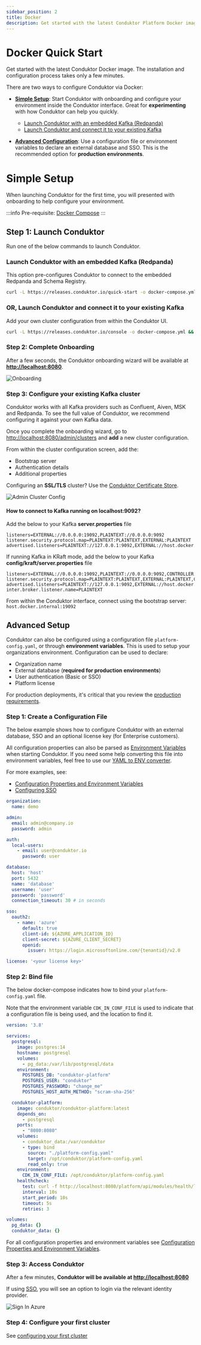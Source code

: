 ```yaml
---
sidebar_position: 2
title: Docker
description: Get started with the latest Conduktor Platform Docker image in just a few minutes.
---
```


# Docker Quick Start

Get started with the latest Conduktor Docker image. The installation and configuration process takes only a few minutes.

There are two ways to configure Conduktor via Docker:

- [**Simple Setup**](#simple-setup): Start Conduktor with onboarding and configure your environment inside the Conduktor interface. Great for **experimenting** with how Conduktor can help you quickly.
   - [Launch Conduktor with an embedded Kafka (Redpanda)](#launch-conduktor-with-an-embedded-kafka-redpanda)
   - [Launch Conduktor and connect it to your existing Kafka](#or-launch-conduktor-and-connect-it-to-your-existing-kafka)

- [**Advanced Configuration**](#advanced-setup): Use a configuration file or environment variables to declare an external database and SSO. This is the recommended option for **production environments**.

# Simple Setup

When launching Conduktor for the first time, you will presented with onboarding to help configure your environment.

:::info
Pre-requisite: [Docker Compose](https://docs.docker.com/compose/install)
:::

## Step 1: Launch Conduktor

Run one of the below commands to launch Conduktor.

### Launch Conduktor with an embedded Kafka (Redpanda) 

This option pre-configures Conduktor to connect to the embedded Redpanda and Schema Registry.

```bash
curl -L https://releases.conduktor.io/quick-start -o docker-compose.yml && docker compose up -d --wait && echo "Conduktor started on http://localhost:8080"
```

### OR, Launch Conduktor and connect it to your existing Kafka

Add your own cluster configuration from within the Conduktor UI.

```bash
curl -L https://releases.conduktor.io/console -o docker-compose.yml && docker compose up -d --wait && echo "Conduktor started on http://localhost:8080"
```

### Step 2: Complete Onboarding

After a few seconds, the Conduktor onboarding wizard will be available at **[http://localhost:8080](http://localhost:8080)**.

![Onboarding](./assets/onboarding-console.png)

### Step 3: Configure your existing Kafka cluster

Conduktor works with all Kafka providers such as Confluent, Aiven, MSK and Redpanda. To see the full value of Conduktor, we recommend configuring it against your own Kafka data. 

Once you complete the onboarding wizard, go to [http://localhost:8080/admin/clusters](http://localhost:8080/admin/clusters) and **add** a new cluster configuration.

From within the cluster configuration screen, add the:

- Bootstrap server
- Authentication details
- Additional properties

Configuring an **SSL/TLS** cluster? Use the [Conduktor Certificate Store](../../configuration/ssl-tls-configuration.md#using-the-conduktor-certificate-store).

![Admin Cluster Config](/img/get-started/admin-cluster-config.png)

#### How to connect to Kafka running on localhost:9092?

Add the below to your Kafka **server.properties** file

```
listeners=EXTERNAL://0.0.0.0:19092,PLAINTEXT://0.0.0.0:9092
listener.security.protocol.map=PLAINTEXT:PLAINTEXT,EXTERNAL:PLAINTEXT
advertised.listeners=PLAINTEXT://127.0.0.1:9092,EXTERNAL://host.docker.internal:19092
```

If running Kafka in KRaft mode, add the below to your Kafka **config/kraft/server.properties** file

```
listeners=EXTERNAL://0.0.0.0:19092,PLAINTEXT://0.0.0.0:9092,CONTROLLER://:9093
listener.security.protocol.map=PLAINTEXT:PLAINTEXT,EXTERNAL:PLAINTEXT,CONTROLLER:PLAINTEXT
advertised.listeners=PLAINTEXT://127.0.0.1:9092,EXTERNAL://host.docker.internal:19092
inter.broker.listener.name=PLAINTEXT
```

From within the Conduktor interface, connect using the bootstrap server: `host.docker.internal:19092`

## Advanced Setup

Conduktor can also be configured using a configuration file `platform-config.yaml`, or through **environment variables**. This is used to setup your organizations environment. Configuration can be used to declare:

- Organization name
- External database (**required for production environments**)
- User authentication (Basic or SSO)
- Platform license

For production deployments, it's critical that you review the [production requirements](../hardware.md#production-requirements).

### Step 1: Create a Configuration File

The below example shows how to configure Conduktor with an external database, SSO and an optional license key (for Enterprise customers).

All configuration properties can also be parsed as [Environment Variables](/platform/configuration/env-variables/) when starting Conduktor.
If you need some help converting this file into environment variables, feel free to use our [YAML to ENV converter](https://conduktor.github.io/yaml-to-env/).

For more examples, see:

- [Configuration Properties and Environment Variables](/platform/configuration/env-variables/)
- [Configuring SSO](/platform/category/user-authentication/)

```yaml title="platform-config.yaml"
organization:
  name: demo

admin:
  email: admin@company.io
  password: admin

auth:
  local-users:
    - email: user@conduktor.io
      password: user

database:
  host: 'host'
  port: 5432
  name: 'database'
  username: 'user'
  password: 'password'
  connection_timeout: 30 # in seconds

sso:
  oauth2:
    - name: 'azure'
      default: true
      client-id: ${AZURE_APPLICATION_ID}
      client-secret: ${AZURE_CLIENT_SECRET}
      openid:
        issuer: https://login.microsoftonline.com/{tenantid}/v2.0

license: '<your license key>'
```

### Step 2: Bind file 

The below docker-compose indicates how to bind your `platform-config.yaml` file.

Note that the environment variable `CDK_IN_CONF_FILE` is used to indicate that a configuration file is being used, and the location to find it.

```yaml title="docker-compose.yaml"
version: '3.8'

services:  
  postgresql:
    image: postgres:14
    hostname: postgresql
    volumes:
      - pg_data:/var/lib/postgresql/data
    environment:
      POSTGRES_DB: "conduktor-platform"
      POSTGRES_USER: "conduktor"
      POSTGRES_PASSWORD: "change_me"
      POSTGRES_HOST_AUTH_METHOD: "scram-sha-256"

  conduktor-platform:
    image: conduktor/conduktor-platform:latest
    depends_on:
      - postgresql
    ports:
      - "8080:8080"
    volumes:
      - conduktor_data:/var/conduktor
      - type: bind
        source: "./platform-config.yaml"
        target: /opt/conduktor/platform-config.yaml
        read_only: true
    environment:
      CDK_IN_CONF_FILE: /opt/conduktor/platform-config.yaml
    healthcheck:
      test: curl -f http://localhost:8080/platform/api/modules/health/live || exit 1
      interval: 10s
      start_period: 10s
      timeout: 5s
      retries: 3

volumes:
  pg_data: {}
  conduktor_data: {}
```

For all configuration properties and environment variables see [Configuration Properties and Environment Variables](/platform/configuration/env-variables/).

### Step 3: Access Conduktor

After a few minutes, **Conduktor will be available at [http://localhost:8080](http://localhost:8080)**

If using [SSO](/platform/category/user-authentication/), you will see an option to login via the relevant identity provider.

![Sign In Azure](/img/get-started/azure-start.png)

### Step 4: Configure your first cluster

See [configuring your first cluster](#step-3-configure-your-first-kafka-cluster)
